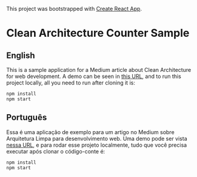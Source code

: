 This project was bootstrapped with [Create React App](https://github.com/facebookincubator/create-react-app).

# Clean Architecture Counter Sample

## English

This is a sample application for a Medium article about Clean Architecture for web development. A demo can be seen in [this URL](http://www.dvalbrand.com/counter-clean-architecture/), and to run this project locally, all you need to run after cloning it is:

    npm install
    npm start

## Português

Essa é uma aplicação de exemplo para um artigo no Medium sobre Arquitetura Limpa para desenvolvimento web. Uma demo pode ser vista [nessa URL](http://www.dvalbrand.com/counter-clean-architecture/), e para rodar esse projeto localmente, tudo que você precisa executar após clonar o código-conte é:

    npm install
    npm start